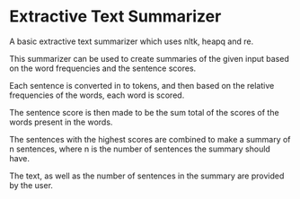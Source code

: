 # Extractive Text Summarizer
A basic extractive text summarizer which uses nltk, heapq and re.

This summarizer can be used to create summaries of the given input based on the word frequencies and the sentence scores.

Each sentence is converted in to tokens, and then based on the relative frequencies of the words, each word is scored.

The sentence score is then made to be the sum total of the scores of the words present in the words.

The sentences with the highest scores are combined to make a summary of n sentences, where n is the number of sentences the summary should have.

The text, as well as the number of sentences in the summary are provided by the user.
